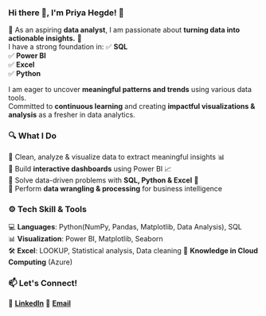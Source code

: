 ### Hi there 👋, I'm Priya Hegde! 🚀  

🎉 As an aspiring **data analyst**, I am passionate about **turning data into actionable insights.** 🎄  
I have a strong foundation in: 
   ✅ **SQL**  
   ✅ **Power BI**  
   ✅ **Excel**  
   ✅ **Python**

I am eager to uncover **meaningful patterns and trends** using various data tools.  
Committed to **continuous learning** and creating **impactful visualizations & analysis** as a fresher in data analytics.  


### 🔍 **What I Do**  
🔹 Clean, analyze & visualize data to extract meaningful insights 📊  
🔹 Build **interactive dashboards** using Power BI  📈  
🔹 Solve data-driven problems with **SQL, Python & Excel** 🔎  
🔹 Perform **data wrangling & processing** for business intelligence  


### ⚙️ **Tech Skill & Tools**  
💻 **Languages**: Python(NumPy, Pandas, Matplotlib, Data Analysis), SQL  
📊 **Visualization**: Power BI, Matplotlib, Seaborn  
🛠️ **Excel**: LOOKUP, Statistical analysis, Data cleaning
📂 **Knowledge in Cloud Computing** (Azure)


### 📫 **Let's Connect!**  
🔗 **[LinkedIn](https://www.linkedin.com/in/priyahegde123/)**       📧 **[Email](priyajkl2001@gmail.com)**

